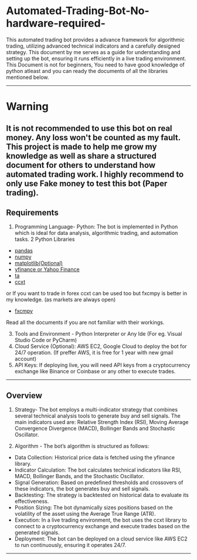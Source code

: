 # Automated-Trading-Bot-No-hardware-required- 

This automated trading bot provides a advance framework for algorithmic trading, utilizing advanced technical indicators and a carefully designed strategy. This document by me serves as a guide for understanding and setting up the bot, ensuring it runs efficiently in a live trading environment. This Document is not for beginners, You need to have good knowledge of python atleast and you can ready the documents of all the libraries mentioned below.

---------------------------------------------------------------------
# Warning
It is not recommended to use this bot on real money. Any loss won't be counted as my fault. This project is made to help me grow my knowledge as well as share a structured document for others to understand how automated trading work. I highly recommend to only use Fake money to test this bot (Paper trading).
---------------------------------------------------------------------

## Requirements
1. Programming Language- Python: The bot is implemented in Python which is ideal for data analysis, algorithmic trading, and automation tasks.
2 Python Libraries
- [pandas](https://pandas.pydata.org/docs/getting_started/index.html#getting-started)
- [numpy](https://numpy.org/devdocs/user/absolute_beginners.html)
- [matplotlib(Optional)](https://numpy.org/devdocs/user/absolute_beginners.html)
- [yfinance or Yahoo Finance](https://algotrading101.com/learn/yfinance-guide/)
- [ta](https://technical-analysis-library-in-python.readthedocs.io/en/latest/)
- [ccxt](https://docs.ccxt.com/#/)
  
or If you want to trade in forex ccxt can be used too but fxcmpy is better in my knowledge. (as markets are always open)

- [fxcmpy](https://fxcm-api.readthedocs.io/en/latest/)

Read all the documents if you are not familiar with their workings.
  
3. Tools and Environment - Python Interpreter or Any Ide (For eg. Visual Studio Code or PyCharm)
4. Cloud Service (Optional): AWS EC2, Google Cloud to deploy the bot for 24/7 operation. (If preffer AWS, it is free for 1 year with new gmail account)
5. API Keys: If deploying live, you will need API keys from a cryptocurrency exchange like Binance or Coinbase or any other to execute trades.
---------------------------------------------------------------------

## Overview
1. Strategy-
The bot employs a multi-indicator strategy that combines several technical analysis tools to generate buy and sell signals. The main indicators used are: Relative Strength Index (RSI), Moving Average Convergence Divergence (MACD), Bollinger Bands and Stochastic Oscillator.

2. Algorithm - The bot’s algorithm is structured as follows:
- Data Collection: Historical price data is fetched using the yfinance library.
- Indicator Calculation: The bot calculates technical indicators like RSI, MACD, Bollinger Bands, and the Stochastic Oscillator.
- Signal Generation: Based on predefined thresholds and crossovers of these indicators, the bot generates buy and sell signals.
- Backtesting: The strategy is backtested on historical data to evaluate its effectiveness.
- Position Sizing: The bot dynamically sizes positions based on the volatility of the asset using the Average True Range (ATR).
- Execution: In a live trading environment, the bot uses the ccxt library to connect to a cryptocurrency exchange and execute trades based on the generated signals.
- Deployment: The bot can be deployed on a cloud service like AWS EC2 to run continuously, ensuring it operates 24/7.

---------------------------------------------------------------------
